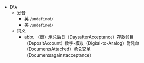 - D\A
  - 发音
    - 英 `/undefined/`
    - 美 `/undefined/`
  - 词义
    - abbr. （商）承兑后日（DaysafterAcceptance）存款帐目（DepositAccount）数字-模拟（Digital-to-Analog）附凭单（DocumentsAttached）承兑交单（Documentsagainstacceptance）
